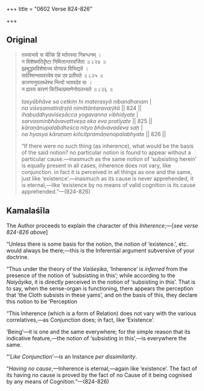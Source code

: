 +++
title = "0602 Verse 824-826"

+++
## Original 
>
> तस्याभावे स चेत्किं हि मतेरस्या निबन्धनम् ।  
> न विशेषमतिर्दृष्टा निमित्तान्तरवर्जिता ॥ ८२४ ॥  
> इहबुद्ध्यविशेषाच्च योगवन्न विभिद्यते ।  
> सर्वस्मिन्भाववत्त्वेष एक एव प्रतीयते ॥ ८२५ ॥  
> कारणानुपलब्धेश्च नित्यो भाववदेव सः ।  
> न ह्यस्य कारणं किञ्चित्प्रमाणेनोपलभ्यते ॥ ८२६ ॥ 
>
> *tasyābhāve sa cetkiṃ hi materasyā nibandhanam* \|  
> *na viśeṣamatirdṛṣṭā nimittāntaravarjitā* \|\| 824 \|\|  
> *ihabuddhyaviśeṣācca yogavanna vibhidyate* \|  
> *sarvasminbhāvavattveṣa eka eva pratīyate* \|\| 825 \|\|  
> *kāraṇānupalabdheśca nityo bhāvavadeva saḥ* \|  
> *na hyasya kāraṇaṃ kiñcitpramāṇenopalabhyate* \|\| 826 \|\| 
>
> “If there were no such thing (as inherence), what would be the basis of the said notion? no particular notion is found to appear without a particular cause.—inasmuch as the same notion of ‘subsisting herein’ is equally present in all cases, inherence does not vary, like conjunction. in fact it is perceived in all things as one and the same, just like ‘existence’.—inasmuch as its cause is never apprehended, it is eternal,—like ‘existence by no means of valid cognition is its cause apprehended.”—(824-826)



## Kamalaśīla

The Author proceeds to explain the character of this *Inherence*;—[*see verse 824-826 above*]

“Unless there is some basis for the notion, the notion of ‘existence.’, etc. would always be there;—this is the Inferential argument subversive of your doctrine.

“Thus under the theory of the *Vaiśeṣika*, ‘Inherence’ is *inferred* from the presence of the notion of ‘subsisting in this’; while according to the *Naiyāyika*, it is directly perceived in the notion of ‘subsisting in this’. That is to say, when the sense-organ is functioning, there appears the perception that ‘the Cloth subsists in these yams’, and on the basis of this, they declare this notion to be ‘Perception

“This Inherence (which is a form of Relation) does not vary with the various correlatives,—as Conjunction does; in fact, like ‘Existence’.

‘Being’—it is one and the same everywhere; for the simple reason that its indicative feature,—the notion of ‘subsisting in this’,—is everywhere the same.

“‘*Like Conjunction*’—is an Instance *per dissimilarity*.

“*Having no cause*,—Inherence is eternal,—again like ‘existence’. The fact of its having no cause is proved by the fact of no Cause of it being cognised by any means of Cognition.”—(824-826)


